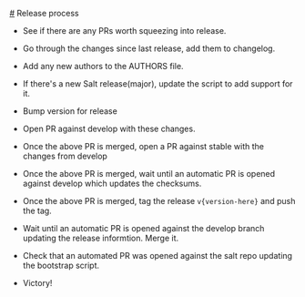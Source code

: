 [#](#) Release process

- See if there are any PRs worth squeezing into release.
- Go through the changes since last release, add them to changelog.
- Add any new authors to the AUTHORS file.
- If there's a new Salt release(major), update the script to add support for it.
- Bump version for release
- Open PR against develop with these changes.
- Once the above PR is merged, open a PR against stable with the changes from develop
- Once the above PR is merged, wait until an automatic PR is opened against develop which updates the checksums.
- Once the above PR is merged, tag the release `v{version-here}` and push the tag.
- Wait until an automatic PR is opened against the develop branch updating the release informtion. Merge it.
- Check that an automated PR was opened against the salt repo updating the bootstrap script.

- Victory!
